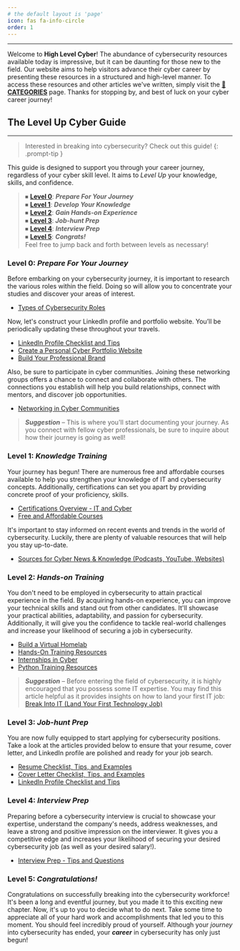 ```yaml
---
# the default layout is 'page'
icon: fas fa-info-circle
order: 1
---
```


---

Welcome to **High Level Cyber**! The abundance of cybersecurity resources available today is impressive, but it can be daunting for those new to the field. Our website aims to help visitors advance their cyber career by presenting these resources in a structured and high-level manner. To access these resources and other articles we've written, simply visit the **[📂CATEGORIES](https://www.highlevelcyber.io/categories/)** page. Thanks for stopping by, and best of luck on your cyber career journey!

## The **Level Up Cyber** Guide
---

> Interested in breaking into cybersecurity? Check out this guide!
{: .prompt-tip }

This guide is designed to support you through your career journey, regardless of your cyber skill level. It aims to *Level Up* your knowledge, skills, and confidence. 

> ⏹ **[Level 0](https://www.highlevelcyber.io/about/#level-0-prepare-for-your-journey)**: **_Prepare For Your Journey_** <br>
> ⏹ **[Level 1](https://www.highlevelcyber.io/about/#level-1-knowledge-training)**: **_Develop Your Knowledge_** <br>
> ⏹ **[Level 2](https://www.highlevelcyber.io/about/#level-2-hands-on-training)**: **_Gain Hands-on Experience_** <br>
> ⏹ **[Level 3](https://www.highlevelcyber.io/about/#level-3-job-hunt-prep)**: **_Job-hunt Prep_** <br>
> ⏹ **[Level 4](https://www.highlevelcyber.io/about/#level-4-interview-prep)**: **_Interview Prep_** <br>
> ⏹ **[Level 5](https://www.highlevelcyber.io/about/#level-5-congratulations)**: **_Congrats!_** <br>
> Feel free to jump back and forth between levels as necessary!

### **Level 0**: *Prepare For Your Journey*

Before embarking on your cybersecurity journey, it is important to research the various roles within the field. Doing so will allow you to concentrate your studies and discover your areas of interest.
* [Types of Cybersecurity Roles](/posts/Types-of-Cybersecurity-Roles/)

Now, let's construct your LinkedIn profile and portfolio website. You’ll be periodically updating these throughout your travels. 
* [LinkedIn Profile Checklist and Tips](/posts/LinkedIn-Profile-Checklist-and-Tips/)
* [Create a Personal Cyber Portfolio Website](/posts/Create-a-Personal-Cyber-Portfolio-Website/)
* [Build Your Professional Brand](/posts/Build-Your-Personal-Brand/)

Also, be sure to participate in cyber communities. Joining these networking groups offers a chance to connect and collaborate with others. The connections you establish will help you build relationships, connect with mentors, and discover job opportunities. 
* [Networking in Cyber Communities](/posts/Networking-in-Cyber-Communities/)

> **_Suggestion_** – This is where you'll start documenting your journey. As you connect with fellow cyber professionals, be sure to inquire about how their journey is going as well! 

### **Level 1**: *Knowledge Training*
Your journey has begun! There are numerous free and affordable courses available to help you strengthen your knowledge of IT and cybersecurity concepts. Additionally, certifications can set you apart by providing concrete proof of your proficiency, skills.
* [Certifications Overview - IT and Cyber](/posts/Overview-IT-and-Cyber-Certifications/)
* [Free and Affordable Courses](/posts/Free-and-Affordable-Cyber-Courses/)

It's important to stay informed on recent events and trends in the world of cybersecurity. Luckily, there are plenty of valuable resources that will help you stay up-to-date. 
* [Sources for Cyber News & Knowledge (Podcasts, YouTube, Websites)](/posts/Sources-for-Cyber-News-and-Knowledge/)


### **Level 2**: *Hands-on Training*
You don't need to be employed in cybersecurity to attain practical experience in the field. By acquiring hands-on experience, you can improve your technical skills and stand out from other candidates. It'll showcase your practical abilities, adaptability, and passion for cybersecurity. Additionally, it will give you the confidence to tackle real-world challenges and increase your likelihood of securing a job in cybersecurity.
* [Build a Virtual Homelab](/posts/Set-Up-a-Virtual-Homelab/)
* [Hands-On Training Resources](/posts/Hands-On-Training-Resources/)
* [Internships in Cyber](/posts/Internships-in-Cyber/)
* [Python Training Resources](/posts/Python-Training-Resources/)

> **_Suggestion_** – Before entering the field of cybersecurity, it is highly encouraged that you possess some IT expertise. You may find this article helpful as it provides insights on how to land your first IT job: [Break Into IT (Land Your First Technology Job)](/posts/Break-into-IT/)

### **Level 3**: *Job-hunt Prep*
You are now fully equipped to start applying for cybersecurity positions. Take a look at the articles provided below to ensure that your resume, cover letter, and LinkedIn profile are polished and ready for your job search.
* [Resume Checklist, Tips, and Examples](/posts/Resume-Checklist,-Tips,-and-Examples/)
* [Cover Letter Checklist, Tips, and Examples](/posts/Cover-Letter-Checklist,-Tips,-and-Examples/)
* [LinkedIn Profile Checklist and Tips](/posts/LinkedIn-Profile-Checklist-and-Tips/)

### **Level 4**: *Interview Prep*
Preparing before a cybersecurity interview is crucial to showcase your expertise, understand the company's needs, address weaknesses, and leave a strong and positive impression on the interviewer. It gives you a competitive edge and increases your likelihood of securing your desired cybersecurity job (as well as your desired salary!). 
* [Interview Prep - Tips and Questions](/posts/Interview-Prep-Tips-and-Questions/)

### **Level 5**: *Congratulations!*
Congratulations on successfully breaking into the cybersecurity workforce! It's been a long and eventful journey, but you made it to this exciting new chapter. Now, it's up to you to decide what to do next. Take some time to appreciate all of your hard work and accomplishments that led you to this moment. You should feel incredibly proud of yourself. Although your _journey_ into cybersecurity has ended, your **_career_** in cybersecurity has only just begun!
